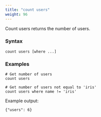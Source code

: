 ```yaml
---
title: "count users"
weight: 96
---
```


Count users returns the number of users.

### Syntax

    count users [where ...]

### Examples

    # Get number of users
    count users

    # Get number of users not equal to 'iris'
    count users where name != 'iris'

Example output:

    {"users": 6}
